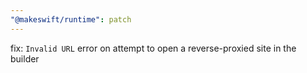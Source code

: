 ```yaml
---
"@makeswift/runtime": patch
---
```


fix: `Invalid URL` error on attempt to open a reverse-proxied site in the builder
